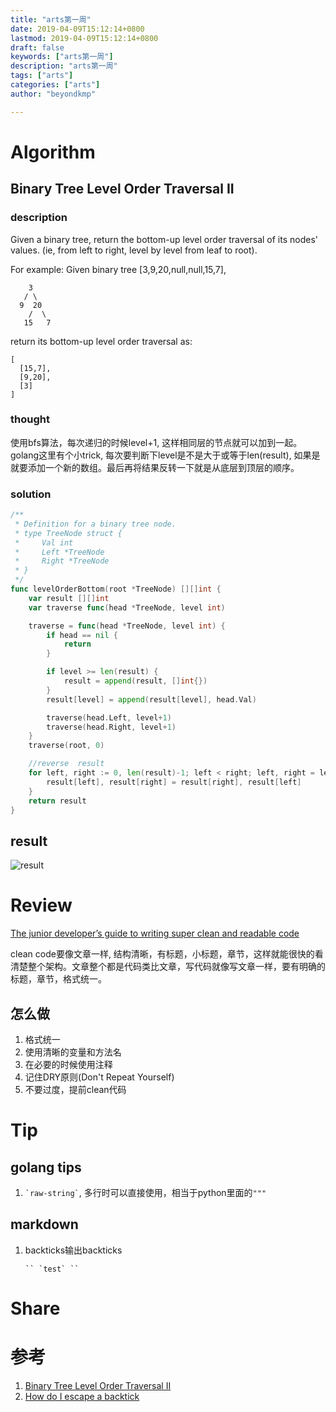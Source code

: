 ```yaml
---
title: "arts第一周"
date: 2019-04-09T15:12:14+0800
lastmod: 2019-04-09T15:12:14+0800
draft: false
keywords: ["arts第一周"]
description: "arts第一周"
tags: ["arts"]
categories: ["arts"]
author: "beyondkmp"

---
```


# Algorithm

## Binary Tree Level Order Traversal II

### description

Given a binary tree, return the bottom-up level order traversal of its nodes' values. (ie, from left to right, level by level from leaf to root).

For example:
Given binary tree [3,9,20,null,null,15,7],

```
    3
   / \
  9  20
    /  \
   15   7
```

return its bottom-up level order traversal as:

```
[
  [15,7],
  [9,20],
  [3]
]
```

<!--more-->

### thought

使用bfs算法，每次递归的时候level+1, 这样相同层的节点就可以加到一起。golang这里有个小trick, 每次要判断下level是不是大于或等于len(result), 如果是就要添加一个新的数组。最后再将结果反转一下就是从底层到顶层的顺序。

### solution

```go
/**
 * Definition for a binary tree node.
 * type TreeNode struct {
 *     Val int
 *     Left *TreeNode
 *     Right *TreeNode
 * }
 */
func levelOrderBottom(root *TreeNode) [][]int {
    var result [][]int
    var traverse func(head *TreeNode, level int)

    traverse = func(head *TreeNode, level int) {
        if head == nil {
            return
        }

        if level >= len(result) {
            result = append(result, []int{})
        }
        result[level] = append(result[level], head.Val)

        traverse(head.Left, level+1)
        traverse(head.Right, level+1)
    }
    traverse(root, 0)

    //reverse  result
    for left, right := 0, len(result)-1; left < right; left, right = left+1, right-1 {
        result[left], result[right] = result[right], result[left]
    }
    return result
}

```

## result

![result](/imgs/arts/1/result.png)

# Review

[The junior developer’s guide to writing super clean and readable code](https://medium.freecodecamp.org/the-junior-developers-guide-to-writing-super-clean-and-readable-code-cd2568e08aae)

clean code要像文章一样, 结构清晰，有标题，小标题，章节，这样就能很快的看清楚整个架构。文章整个都是代码类比文章，写代码就像写文章一样，要有明确的标题，章节，格式统一。

## 怎么做

1. 格式统一
2. 使用清晰的变量和方法名
3. 在必要的时候使用注释
4. 记住DRY原则(Don't Repeat Yourself)
5. 不要过度，提前clean代码


# Tip

## golang tips

1. `` `raw-string` ``, 多行时可以直接使用，相当于python里面的`"""`

## markdown

1. backticks输出backticks

    ```
    `` `test` ``
    ```

# Share


# 参考

1. [Binary Tree Level Order Traversal II](https://leetcode.com/problems/binary-tree-level-order-traversal-ii/)
2. [How do I escape a backtick](https://meta.stackexchange.com/questions/82718/how-do-i-escape-a-backtick-within-in-line-code-in-markdown)


